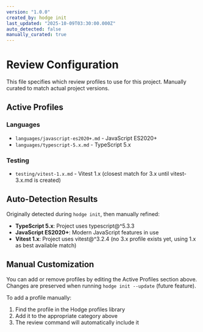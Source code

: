 ```yaml
---
version: "1.0.0"
created_by: hodge init
last_updated: "2025-10-09T03:30:00.000Z"
auto_detected: false
manually_curated: true
---
```


# Review Configuration

This file specifies which review profiles to use for this project.
Manually curated to match actual project versions.

## Active Profiles

### Languages

- `languages/javascript-es2020+.md` - JavaScript ES2020+
- `languages/typescript-5.x.md` - TypeScript 5.x

### Testing

- `testing/vitest-1.x.md` - Vitest 1.x (closest match for 3.x until vitest-3.x.md is created)

## Auto-Detection Results

Originally detected during `hodge init`, then manually refined:

- **TypeScript 5.x**: Project uses typescript@^5.3.3
- **JavaScript ES2020+**: Modern JavaScript features in use
- **Vitest 1.x**: Project uses vitest@^3.2.4 (no 3.x profile exists yet, using 1.x as best available match)

## Manual Customization

You can add or remove profiles by editing the Active Profiles section above.
Changes are preserved when running `hodge init --update` (future feature).

To add a profile manually:
1. Find the profile in the Hodge profiles library
2. Add it to the appropriate category above
3. The review command will automatically include it
